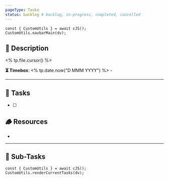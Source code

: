 ```yaml
---
pageType: Tasks
status: backlog # backlog, in-progress, completed, cancelled
---
```

```dataviewjs
const { CustomUtils } = await cJS();
CustomUtils.navbarMain(dv);
```
## 📄 Description
<% tp.file.cursor() %>
<!-- Timebox: <start_date> - <end_date> -->
**⏳ Timebox**: <% tp.date.now("D MMM YYYY") %> - 

---
## 📝 Tasks
- [ ] 
## 🪵 Resources
- 
---
## 🔄 Sub-Tasks
```dataviewjs
const { CustomUtils } = await cJS();
CustomUtils.renderCurrentTasks(dv);
```
